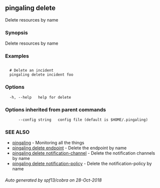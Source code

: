 ## pingaling delete

Delete resources by name

### Synopsis

Delete resources by name

### Examples

```

  # Delete an incident
  pingaling delete incident foo

```

### Options

```
  -h, --help   help for delete
```

### Options inherited from parent commands

```
      --config string   config file (default is $HOME/.pingaling)
```

### SEE ALSO

* [pingaling](pingaling.md)	 - Monitoring all the things
* [pingaling delete endpoint](pingaling_delete_endpoint.md)	 - Delete the endpoint by name
* [pingaling delete notification-channel](pingaling_delete_notification-channel.md)	 - Delete the notification channels by name
* [pingaling delete notification-policy](pingaling_delete_notification-policy.md)	 - Delete the notification-policy by name

###### Auto generated by spf13/cobra on 28-Oct-2018
